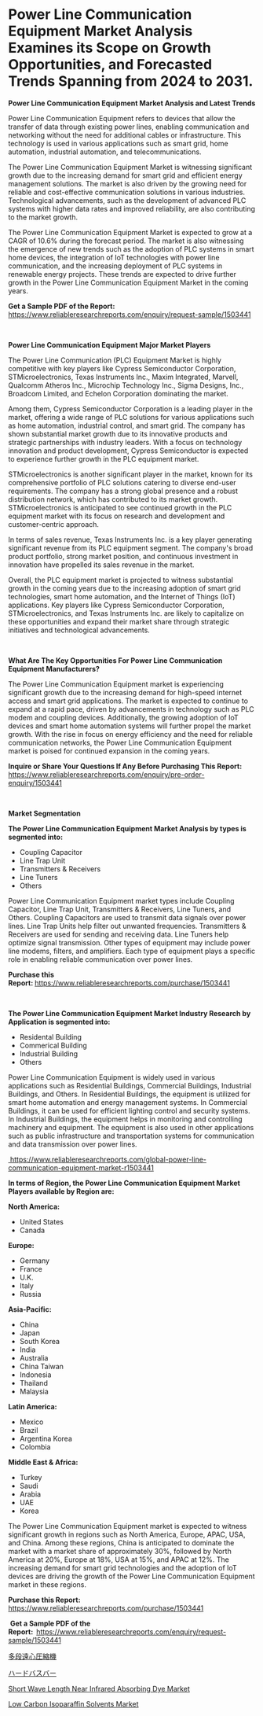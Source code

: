 <p><h1>Power Line Communication Equipment Market Analysis Examines its Scope on Growth Opportunities, and Forecasted Trends Spanning from 2024 to 2031.</h1></p><p><strong>Power Line Communication Equipment Market Analysis and Latest Trends</strong></p>
<p><p>Power Line Communication Equipment refers to devices that allow the transfer of data through existing power lines, enabling communication and networking without the need for additional cables or infrastructure. This technology is used in various applications such as smart grid, home automation, industrial automation, and telecommunications.</p><p>The Power Line Communication Equipment Market is witnessing significant growth due to the increasing demand for smart grid and efficient energy management solutions. The market is also driven by the growing need for reliable and cost-effective communication solutions in various industries. Technological advancements, such as the development of advanced PLC systems with higher data rates and improved reliability, are also contributing to the market growth.</p><p>The Power Line Communication Equipment Market is expected to grow at a CAGR of 10.6% during the forecast period. The market is also witnessing the emergence of new trends such as the adoption of PLC systems in smart home devices, the integration of IoT technologies with power line communication, and the increasing deployment of PLC systems in renewable energy projects. These trends are expected to drive further growth in the Power Line Communication Equipment Market in the coming years.</p></p>
<p><strong>Get a Sample PDF of the Report:&nbsp;</strong> <a href="https://www.reliableresearchreports.com/enquiry/request-sample/1503441">https://www.reliableresearchreports.com/enquiry/request-sample/1503441</a></p>
<p>&nbsp;</p>
<p><strong>Power Line Communication Equipment Major Market Players</strong></p>
<p><p>The Power Line Communication (PLC) Equipment Market is highly competitive with key players like Cypress Semiconductor Corporation, STMicroelectronics, Texas Instruments Inc., Maxim Integrated, Marvell, Qualcomm Atheros Inc., Microchip Technology Inc., Sigma Designs, Inc., Broadcom Limited, and Echelon Corporation dominating the market.</p><p>Among them, Cypress Semiconductor Corporation is a leading player in the market, offering a wide range of PLC solutions for various applications such as home automation, industrial control, and smart grid. The company has shown substantial market growth due to its innovative products and strategic partnerships with industry leaders. With a focus on technology innovation and product development, Cypress Semiconductor is expected to experience further growth in the PLC equipment market.</p><p>STMicroelectronics is another significant player in the market, known for its comprehensive portfolio of PLC solutions catering to diverse end-user requirements. The company has a strong global presence and a robust distribution network, which has contributed to its market growth. STMicroelectronics is anticipated to see continued growth in the PLC equipment market with its focus on research and development and customer-centric approach.</p><p>In terms of sales revenue, Texas Instruments Inc. is a key player generating significant revenue from its PLC equipment segment. The company's broad product portfolio, strong market position, and continuous investment in innovation have propelled its sales revenue in the market.</p><p>Overall, the PLC equipment market is projected to witness substantial growth in the coming years due to the increasing adoption of smart grid technologies, smart home automation, and the Internet of Things (IoT) applications. Key players like Cypress Semiconductor Corporation, STMicroelectronics, and Texas Instruments Inc. are likely to capitalize on these opportunities and expand their market share through strategic initiatives and technological advancements.</p></p>
<p>&nbsp;</p>
<p><strong>What Are The Key Opportunities For Power Line Communication Equipment Manufacturers?</strong></p>
<p><p>The Power Line Communication Equipment market is experiencing significant growth due to the increasing demand for high-speed internet access and smart grid applications. The market is expected to continue to expand at a rapid pace, driven by advancements in technology such as PLC modem and coupling devices. Additionally, the growing adoption of IoT devices and smart home automation systems will further propel the market growth. With the rise in focus on energy efficiency and the need for reliable communication networks, the Power Line Communication Equipment market is poised for continued expansion in the coming years.</p></p>
<p><strong>Inquire or Share Your Questions If Any Before Purchasing This Report:</strong> <a href="https://www.reliableresearchreports.com/enquiry/pre-order-enquiry/1503441">https://www.reliableresearchreports.com/enquiry/pre-order-enquiry/1503441</a></p>
<p>&nbsp;</p>
<p><strong>Market Segmentation</strong></p>
<p><strong>The Power Line Communication Equipment Market Analysis by types is segmented into:</strong></p>
<p><ul><li>Coupling Capacitor</li><li>Line Trap Unit</li><li>Transmitters & Receivers</li><li>Line Tuners</li><li>Others</li></ul></p>
<p><p>Power Line Communication Equipment market types include Coupling Capacitor, Line Trap Unit, Transmitters & Receivers, Line Tuners, and Others. Coupling Capacitors are used to transmit data signals over power lines. Line Trap Units help filter out unwanted frequencies. Transmitters & Receivers are used for sending and receiving data. Line Tuners help optimize signal transmission. Other types of equipment may include power line modems, filters, and amplifiers. Each type of equipment plays a specific role in enabling reliable communication over power lines.</p></p>
<p><strong>Purchase this Report:&nbsp;</strong><a href="https://www.reliableresearchreports.com/purchase/1503441">https://www.reliableresearchreports.com/purchase/1503441</a></p>
<p>&nbsp;</p>
<p><strong>The Power Line Communication Equipment Market Industry Research by Application is segmented into:</strong></p>
<p><ul><li>Residental Building</li><li>Commerical Building</li><li>Industrial Building</li><li>Others</li></ul></p>
<p><p>Power Line Communication Equipment is widely used in various applications such as Residential Buildings, Commercial Buildings, Industrial Buildings, and Others. In Residential Buildings, the equipment is utilized for smart home automation and energy management systems. In Commercial Buildings, it can be used for efficient lighting control and security systems. In Industrial Buildings, the equipment helps in monitoring and controlling machinery and equipment. The equipment is also used in other applications such as public infrastructure and transportation systems for communication and data transmission over power lines.</p></p>
<p><a href="https://www.reliableresearchreports.com/global-power-line-communication-equipment-market-r1503441">&nbsp;https://www.reliableresearchreports.com/global-power-line-communication-equipment-market-r1503441</a></p>
<p><strong>In terms of Region, the Power Line Communication Equipment Market Players available by Region are:</strong></p>
<p>
    <p> <strong> North America: </strong>
        <ul>
            <li>United States</li>
            <li>Canada</li>
        </ul>
        </p> 
    <p> <strong> Europe: </strong>
        <ul>
            <li>Germany</li>
            <li>France</li>
            <li>U.K.</li>
            <li>Italy</li>
            <li>Russia</li>
        </ul>
        </p> 
    <p> <strong> Asia-Pacific: </strong>
        <ul>
            <li>China</li>
            <li>Japan</li>
            <li>South Korea</li>
            <li>India</li>
            <li>Australia</li>
            <li>China Taiwan</li>
            <li>Indonesia</li>
            <li>Thailand</li>
            <li>Malaysia</li>
        </ul>
        </p> 
    <p> <strong> Latin America: </strong>
        <ul>
            <li>Mexico</li>
            <li>Brazil</li>
            <li>Argentina Korea</li>
            <li>Colombia</li>
        </ul>
        </p> 
    <p> <strong> Middle East & Africa: </strong>
        <ul>
            <li>Turkey</li>
            <li>Saudi</li>
            <li>Arabia</li>
            <li>UAE</li>
            <li>Korea</li>
        </ul>
    </p>
    </p>
<p><p>The Power Line Communication Equipment market is expected to witness significant growth in regions such as North America, Europe, APAC, USA, and China. Among these regions, China is anticipated to dominate the market with a market share of approximately 30%, followed by North America at 20%, Europe at 18%, USA at 15%, and APAC at 12%. The increasing demand for smart grid technologies and the adoption of IoT devices are driving the growth of the Power Line Communication Equipment market in these regions.</p></p>
<p><strong>Purchase this Report: </strong><a href="https://www.reliableresearchreports.com/purchase/1503441">https://www.reliableresearchreports.com/purchase/1503441</a></p>
<p>&nbsp;<strong>Get a Sample PDF of the Report:&nbsp;&nbsp;</strong><a href="https://www.reliableresearchreports.com/enquiry/request-sample/1503441">https://www.reliableresearchreports.com/enquiry/request-sample/1503441</a></p>
<p><strong></strong></p>
<p><p><a href="https://github.com/marbadji/Market-Research-Report-List-1/blob/main/888232594875.md">多段遠心圧縮機</a></p><p><a href="https://github.com/ddwcuskozol07187/Market-Research-Report-List-2/blob/main/502209194874.md">ハードバスバー</a></p><p><a href="https://github.com/gamblestampleyjenny50m5sl6/Market-Research-Report-List-2/blob/main/short-wave-length-near-infrared-absorbing-dye-market.md">Short Wave Length Near Infrared Absorbing Dye Market</a></p><p><a href="https://github.com/wwwkeltoum/Market-Research-Report-List-3/blob/main/low-carbon-isoparaffin-solvents-market.md">Low Carbon Isoparaffin Solvents Market</a></p></p>